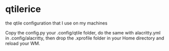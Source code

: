 # qtilerice
the qtile configuration that I use on my machines

Copy the config.py your .config/qtile folder, do the same with alacritty.yml in .config/alacritty, then drop the .xprofile folder in your Home directory and reload your WM.
